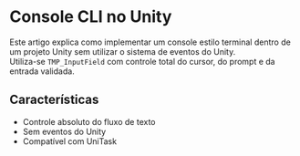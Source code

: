 ﻿---
slug: consola-cli-unity
titulo: Console CLI no Unity
descripcion: Um guia passo a passo para criar um console CLI interativo no Unity usando TMP_InputField.
fecha: 2025-04-10
tags: [unity, cli, input]
autor: RaulDAI
imagen: placeholder.png
---

# Console CLI no Unity

Este artigo explica como implementar um console estilo terminal dentro de um projeto Unity sem utilizar o sistema de eventos do Unity.  
Utiliza-se `TMP_InputField` com controle total do cursor, do prompt e da entrada validada.

## Características

- Controle absoluto do fluxo de texto
- Sem eventos do Unity
- Compatível com UniTask
